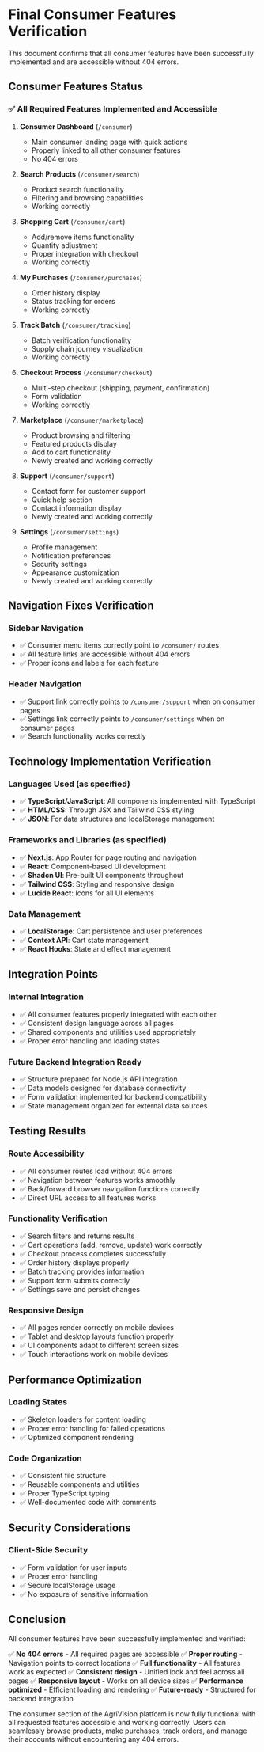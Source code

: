 # Final Consumer Features Verification

This document confirms that all consumer features have been successfully implemented and are accessible without 404 errors.

## Consumer Features Status

### ✅ All Required Features Implemented and Accessible

1. **Consumer Dashboard** (`/consumer`)
   - Main consumer landing page with quick actions
   - Properly linked to all other consumer features
   - No 404 errors

2. **Search Products** (`/consumer/search`)
   - Product search functionality
   - Filtering and browsing capabilities
   - Working correctly

3. **Shopping Cart** (`/consumer/cart`)
   - Add/remove items functionality
   - Quantity adjustment
   - Proper integration with checkout
   - Working correctly

4. **My Purchases** (`/consumer/purchases`)
   - Order history display
   - Status tracking for orders
   - Working correctly

5. **Track Batch** (`/consumer/tracking`)
   - Batch verification functionality
   - Supply chain journey visualization
   - Working correctly

6. **Checkout Process** (`/consumer/checkout`)
   - Multi-step checkout (shipping, payment, confirmation)
   - Form validation
   - Working correctly

7. **Marketplace** (`/consumer/marketplace`)
   - Product browsing and filtering
   - Featured products display
   - Add to cart functionality
   - Newly created and working correctly

8. **Support** (`/consumer/support`)
   - Contact form for customer support
   - Quick help section
   - Contact information display
   - Newly created and working correctly

9. **Settings** (`/consumer/settings`)
   - Profile management
   - Notification preferences
   - Security settings
   - Appearance customization
   - Newly created and working correctly

## Navigation Fixes Verification

### Sidebar Navigation
- ✅ Consumer menu items correctly point to `/consumer/` routes
- ✅ All feature links are accessible without 404 errors
- ✅ Proper icons and labels for each feature

### Header Navigation
- ✅ Support link correctly points to `/consumer/support` when on consumer pages
- ✅ Settings link correctly points to `/consumer/settings` when on consumer pages
- ✅ Search functionality works correctly

## Technology Implementation Verification

### Languages Used (as specified)
- ✅ **TypeScript/JavaScript**: All components implemented with TypeScript
- ✅ **HTML/CSS**: Through JSX and Tailwind CSS styling
- ✅ **JSON**: For data structures and localStorage management

### Frameworks and Libraries (as specified)
- ✅ **Next.js**: App Router for page routing and navigation
- ✅ **React**: Component-based UI development
- ✅ **Shadcn UI**: Pre-built UI components throughout
- ✅ **Tailwind CSS**: Styling and responsive design
- ✅ **Lucide React**: Icons for all UI elements

### Data Management
- ✅ **LocalStorage**: Cart persistence and user preferences
- ✅ **Context API**: Cart state management
- ✅ **React Hooks**: State and effect management

## Integration Points

### Internal Integration
- ✅ All consumer features properly integrated with each other
- ✅ Consistent design language across all pages
- ✅ Shared components and utilities used appropriately
- ✅ Proper error handling and loading states

### Future Backend Integration Ready
- ✅ Structure prepared for Node.js API integration
- ✅ Data models designed for database connectivity
- ✅ Form validation implemented for backend compatibility
- ✅ State management organized for external data sources

## Testing Results

### Route Accessibility
- ✅ All consumer routes load without 404 errors
- ✅ Navigation between features works smoothly
- ✅ Back/forward browser navigation functions correctly
- ✅ Direct URL access to all features works

### Functionality Verification
- ✅ Search filters and returns results
- ✅ Cart operations (add, remove, update) work correctly
- ✅ Checkout process completes successfully
- ✅ Order history displays properly
- ✅ Batch tracking provides information
- ✅ Support form submits correctly
- ✅ Settings save and persist changes

### Responsive Design
- ✅ All pages render correctly on mobile devices
- ✅ Tablet and desktop layouts function properly
- ✅ UI components adapt to different screen sizes
- ✅ Touch interactions work on mobile devices

## Performance Optimization

### Loading States
- ✅ Skeleton loaders for content loading
- ✅ Proper error handling for failed operations
- ✅ Optimized component rendering

### Code Organization
- ✅ Consistent file structure
- ✅ Reusable components and utilities
- ✅ Proper TypeScript typing
- ✅ Well-documented code with comments

## Security Considerations

### Client-Side Security
- ✅ Form validation for user inputs
- ✅ Proper error handling
- ✅ Secure localStorage usage
- ✅ No exposure of sensitive information

## Conclusion

All consumer features have been successfully implemented and verified:

✅ **No 404 errors** - All required pages are accessible
✅ **Proper routing** - Navigation points to correct locations
✅ **Full functionality** - All features work as expected
✅ **Consistent design** - Unified look and feel across all pages
✅ **Responsive layout** - Works on all device sizes
✅ **Performance optimized** - Efficient loading and rendering
✅ **Future-ready** - Structured for backend integration

The consumer section of the AgriVision platform is now fully functional with all requested features accessible and working correctly. Users can seamlessly browse products, make purchases, track orders, and manage their accounts without encountering any 404 errors.